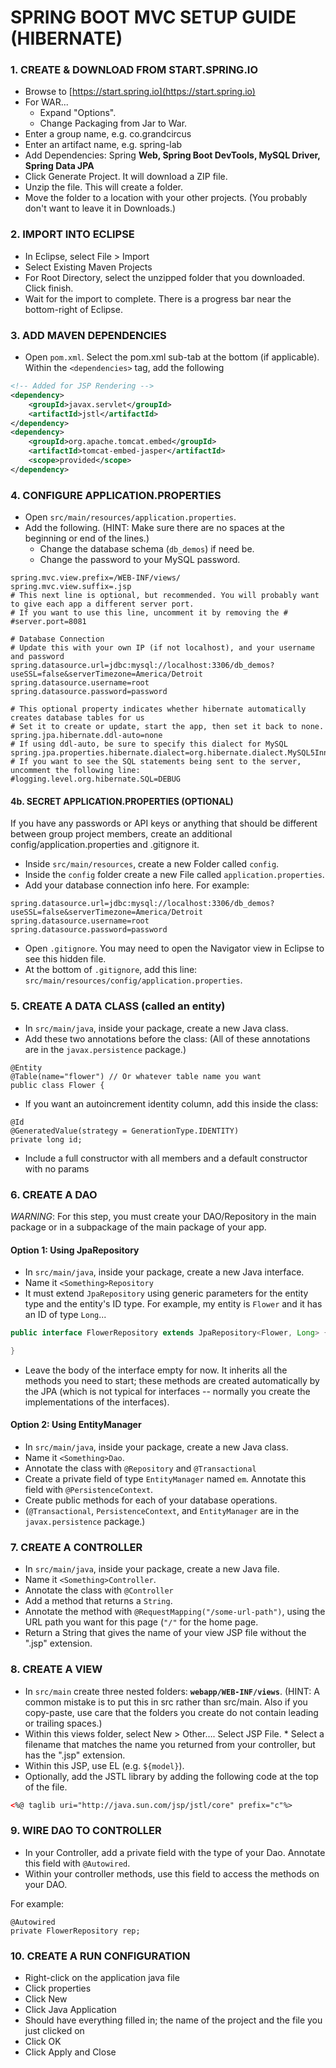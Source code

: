 # SPRING BOOT MVC SETUP GUIDE (HIBERNATE)

### 1. CREATE & DOWNLOAD FROM START.SPRING.IO
* Browse to [https://start.spring.io](https://start.spring.io)
* For WAR...
  * Expand "Options".
  * Change Packaging from Jar to War.
* Enter a group name, e.g. co.grandcircus
* Enter an artifact name, e.g. spring-lab
* Add Dependencies: Spring **Web, Spring Boot DevTools, MySQL Driver, Spring Data JPA**
* Click Generate Project. It will download a ZIP file.
* Unzip the file. This will create a folder.
* Move the folder to a location with your other projects. (You probably don't want to leave it in Downloads.)

### 2. IMPORT INTO ECLIPSE
* In Eclipse, select File > Import
* Select Existing Maven Projects
* For Root Directory, select the unzipped folder that you downloaded. Click finish.
* Wait for the import to complete. There is a progress bar near the bottom-right of Eclipse.

### 3. ADD MAVEN DEPENDENCIES
* Open `pom.xml`. Select the pom.xml sub-tab at the bottom (if applicable). Within the `<dependencies>` tag, add the following

```xml
<!-- Added for JSP Rendering -->
<dependency>
	<groupId>javax.servlet</groupId>
	<artifactId>jstl</artifactId>
</dependency>
<dependency>
	<groupId>org.apache.tomcat.embed</groupId>
	<artifactId>tomcat-embed-jasper</artifactId>
	<scope>provided</scope>
</dependency>
```

### 4. CONFIGURE APPLICATION.PROPERTIES
* Open `src/main/resources/application.properties`.
* Add the following. (HINT: Make sure there are no spaces at the beginning or end of the lines.)
  * Change the database schema (`db_demos`) if need be.
  * Change the password to your MySQL password.

```
spring.mvc.view.prefix=/WEB-INF/views/
spring.mvc.view.suffix=.jsp
# This next line is optional, but recommended. You will probably want to give each app a different server port.
# If you want to use this line, uncomment it by removing the #
#server.port=8081

# Database Connection
# Update this with your own IP (if not localhost), and your username and password
spring.datasource.url=jdbc:mysql://localhost:3306/db_demos?useSSL=false&serverTimezone=America/Detroit
spring.datasource.username=root
spring.datasource.password=password

# This optional property indicates whether hibernate automatically creates database tables for us
# Set it to create or update, start the app, then set it back to none.
spring.jpa.hibernate.ddl-auto=none
# If using ddl-auto, be sure to specify this dialect for MySQL
spring.jpa.properties.hibernate.dialect=org.hibernate.dialect.MySQL5InnoDBDialect
# If you want to see the SQL statements being sent to the server, uncomment the following line:
#logging.level.org.hibernate.SQL=DEBUG
```

#### 4b. SECRET APPLICATION.PROPERTIES (OPTIONAL)
If you have any passwords or API keys or anything that should be different between group project members, create an additional config/application.properties and .gitignore it.

* Inside `src/main/resources`, create a new Folder called `config`.
* Inside the `config` folder create a new File called `application.properties`.
* Add your database connection info here. For example:

```
spring.datasource.url=jdbc:mysql://localhost:3306/db_demos?useSSL=false&serverTimezone=America/Detroit
spring.datasource.username=root
spring.datasource.password=password
```
* Open `.gitignore`. You may need to open the Navigator view in Eclipse to see this hidden file.
* At the bottom of `.gitignore`, add this line: `src/main/resources/config/application.properties`.

### 5. CREATE A DATA CLASS (called an entity)
* In `src/main/java`, inside your package, create a new Java class.
* Add these two annotations before the class: (All of these annotations are in the `javax.persistence` package.)
```
@Entity
@Table(name="flower") // Or whatever table name you want
public class Flower {
```
* If you want an autoincrement identity column, add this inside the class:
```
@Id
@GeneratedValue(strategy = GenerationType.IDENTITY)
private long id;
```
* Include a full constructor with all members and a default constructor with no params

### 6. CREATE A DAO
*WARNING*: For this step, you must create your DAO/Repository in the main package or in a subpackage of the main package of your app.

#### Option 1: Using JpaRepository
* In `src/main/java`, inside your package, create a new Java interface.
* Name it `<Something>Repository`
* It must extend `JpaRepository` using generic parameters for the entity type and the entity's ID type. For example, my entity is `Flower` and it has an ID of type `Long`...

```java
public interface FlowerRepository extends JpaRepository<Flower, Long> {

}
```
* Leave the body of the interface empty for now. It inherits all the methods you need to start; these methods are created automatically by the JPA (which is not typical for interfaces -- normally you create the implementations of the interfaces).

#### Option 2: Using EntityManager
* In `src/main/java`, inside your package, create a new Java class.
* Name it `<Something>Dao`.
* Annotate the class with `@Repository` and `@Transactional`
* Create a private field of type `EntityManager` named `em`. Annotate this field with `@PersistenceContext`.
* Create public methods for each of your database operations.
* (`@Transactional`, `PersistenceContext`, and `EntityManager` are in the `javax.persistence` package.)

### 7. CREATE A CONTROLLER
* In `src/main/java`, inside your package, create a new Java file.
* Name it `<Something>Controller`.
* Annotate the class with `@Controller`
* Add a method that returns a `String`.
* Annotate the method with `@RequestMapping("/some-url-path")`, using the URL path you want for this page (`"/"` for the home page.
* Return a String that gives the name of your view JSP file without the ".jsp" extension.

### 8. CREATE A VIEW
* In `src/main` create three nested folders: **`webapp/WEB-INF/views`**. (HINT: A common mistake is to put this in src rather than src/main. Also if you copy-paste, use care that the folders you create do not contain leading or trailing spaces.)
* Within this views folder, select New > Other…. Select JSP File. * Select a filename that matches the name you returned from your controller, but has the ".jsp" extension.
* Within this JSP, use EL (e.g. `${model}`).
* Optionally, add the JSTL library by adding the following code at the top of the file.

```xml
<%@ taglib uri="http://java.sun.com/jsp/jstl/core" prefix="c"%>
```
### 9. WIRE DAO TO CONTROLLER
* In your Controller, add a private field with the type of your Dao. Annotate this field with `@Autowired`.
* Within your controller methods, use this field to access the methods on your DAO.

For example:

```
@Autowired
private FlowerRepository rep;
```

### 10. CREATE A RUN CONFIGURATION
* Right-click on the application java file
* Click properties
* Click New
* Click Java Application
* Should have everything filled in; the name of the project and the file you just clicked on
* Click OK
* Click Apply and Close

